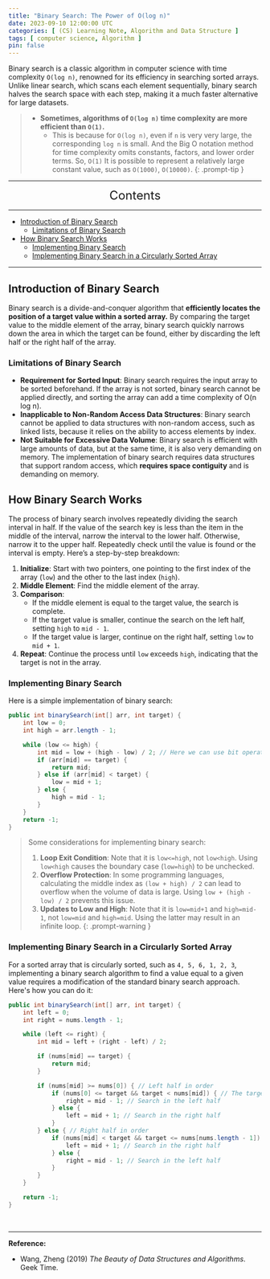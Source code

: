```yaml
---
title: "Binary Search: The Power of O(log n)"
date: 2023-09-10 12:00:00 UTC
categories: [ (CS) Learning Note, Algorithm and Data Structure ]
tags: [ computer science, Algorithm ]
pin: false
---
```



Binary search is a classic algorithm in computer science with time complexity `O(log n)`, renowned for its efficiency in searching sorted arrays. Unlike linear search, which scans each element sequentially, binary search halves the search space with each step, making it a much faster alternative for large datasets.

> - **Sometimes, algorithms of `O(log n)` time complexity are more efficient than `O(1)`.**
>   - This is because for `O(log n)`, even if `n` is very very large, the corresponding `log n` is small. And the Big O notation method for time complexity omits constants, factors, and lower order terms. So, `O(1)` It is possible to represent a relatively large constant value, such as `O(1000)`, `O(10000)`.
{: .prompt-tip }

---
<center><font size='5'> Contents </font></center>

---

<!-- TOC -->
  * [Introduction of Binary Search](#introduction-of-binary-search)
    * [Limitations of Binary Search](#limitations-of-binary-search)
  * [How Binary Search Works](#how-binary-search-works)
    * [Implementing Binary Search](#implementing-binary-search)
    * [Implementing Binary Search in a Circularly Sorted Array](#implementing-binary-search-in-a-circularly-sorted-array)
<!-- TOC -->

---

## Introduction of Binary Search

Binary search is a divide-and-conquer algorithm that **efficiently locates the position of a target value within a sorted array.** By comparing the target value to the middle element of the array, binary search quickly narrows down the area in which the target can be found, either by discarding the left half or the right half of the array.

### Limitations of Binary Search

- **Requirement for Sorted Input**: Binary search requires the input array to be sorted beforehand. If the array is not sorted, binary search cannot be applied directly, and sorting the array can add a time complexity of O(n log n).
- **Inapplicable to Non-Random Access Data Structures**: Binary search cannot be applied to data structures with non-random access, such as linked lists, because it relies on the ability to access elements by index.
- **Not Suitable for Excessive Data Volume**: Binary search is efficient with large amounts of data, but at the same time, it is also very demanding on memory. The implementation of binary search requires data structures that support random access, which **requires space contiguity** and is demanding on memory.

## How Binary Search Works

The process of binary search involves repeatedly dividing the search interval in half. If the value of the search key is less than the item in the middle of the interval, narrow the interval to the lower half. Otherwise, narrow it to the upper half. Repeatedly check until the value is found or the interval is empty. Here’s a step-by-step breakdown:

1. **Initialize**: Start with two pointers, one pointing to the first index of the array (`low`) and the other to the last index (`high`).
2. **Middle Element**: Find the middle element of the array.
3. **Comparison**:
   - If the middle element is equal to the target value, the search is complete.
   - If the target value is smaller, continue the search on the left half, setting `high` to `mid - 1`.
   - If the target value is larger, continue on the right half, setting `low` to `mid + 1`.
4. **Repeat**: Continue the process until `low` exceeds `high`, indicating that the target is not in the array.

### Implementing Binary Search

Here is a simple implementation of binary search:

```java
public int binarySearch(int[] arr, int target) {
    int low = 0;
    int high = arr.length - 1;

    while (low <= high) {
        int mid = low + (high - low) / 2; // Here we can use bit operations (int mid = low + ((high - low) >> 2)) to get a more efficient operation
        if (arr[mid] == target) {
            return mid;
        } else if (arr[mid] < target) {
            low = mid + 1;
        } else {
            high = mid - 1;
        }
    }
    return -1;
}
```

> Some considerations for implementing binary search:
> 1. **Loop Exit Condition**: Note that it is `low<=high`, not `low<high`. Using `low<high` causes the boundary case (`low=high`) to be unchecked.
> 2. **Overflow Protection**: In some programming languages, calculating the middle index as `(low + high) / 2` can lead to overflow when the volume of data is large. Using `low + (high - low) / 2` prevents this issue.
> 3. **Updates to Low and High**: Note that it is `low=mid+1` and `high=mid-1`, not `low=mid` and `high=mid`. Using the latter may result in an infinite loop.
{: .prompt-warning }


### Implementing Binary Search in a Circularly Sorted Array

For a sorted array that is circularly sorted, such as `4, 5, 6, 1, 2, 3`, implementing a binary search algorithm to find a value equal to a given value requires a modification of the standard binary search approach. Here's how you can do it: 

```java
public int binarySearch(int[] arr, int target) {
    int left = 0;
    int right = nums.length - 1;

    while (left <= right) {
        int mid = left + (right - left) / 2;

        if (nums[mid] == target) {
            return mid;
        }

        if (nums[mid] >= nums[0]) { // Left half in order
            if (nums[0] <= target && target < nums[mid]) { // The target value is in the left half
                right = mid - 1; // Search in the left half
            } else {
                left = mid + 1; // Search in the right half
            }
        } else { // Right half in order
            if (nums[mid] < target && target <= nums[nums.length - 1]) { // The target value is in the right half
                left = mid + 1; // Search in the right half
            } else {
                right = mid - 1; // Search in the left half
            }
        }
    }

    return -1;
}
```

<br>

---

**Reference:**

- Wang, Zheng (2019) _The Beauty of Data Structures and Algorithms_. Geek Time.

